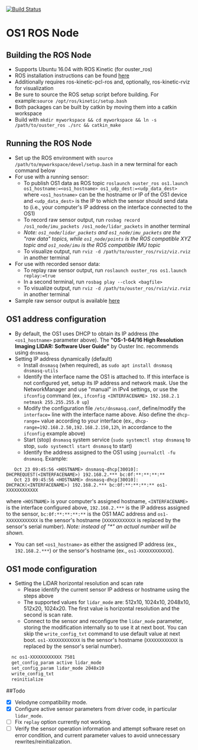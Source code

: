 [![Build Status](https://travis-ci.org/CPFL/ouster.svg?branch=autoware_branch)](https://travis-ci.org/CPFL/ouster)

# OS1 ROS Node

## Building the ROS Node
* Supports Ubuntu 16.04 with ROS Kinetic (for ouster_ros)
* ROS installation instructions can be found [here](http://wiki.ros.org/kinetic/Installation/Ubuntu)
* Additionally requires ros-kinetic-pcl-ros and, optionally, ros-kinetic-rviz for visualization
* Be sure to source the ROS setup script before building. For example:`source /opt/ros/kinetic/setup.bash`
* Both packages can be built by catkin by moving them into a catkin workspace
* Build with `mkdir myworkspace && cd myworkspace && ln -s /path/to/ouster_ros ./src && catkin_make`

## Running the ROS Node
* Set up the ROS environment with `source /path/to/myworkspace/devel/setup.bash` in a new terminal for each command below
* For use with a running sensor:
  - To publish OS1 data as ROS topic `roslaunch ouster_ros os1.launch os1_hostname:=<os1_hostname> os1_udp_dest:=<udp_data_dest>` where `<os1_hostname>` can be the hostname or IP of the OS1 device and `<udp_data_dest>` is the IP to which the sensor should send data to (i.e., your computer's IP address on the interface connected to the OS1)
  - To record raw sensor output, run `rosbag record /os1_node/imu_packets /os1_node/lidar_packets` in another terminal
  - *Note: `os1_node/lidar_packets` and `os1_node/imu_packets` are the "raw data" topics, while `os1_node/points` is the ROS compatible XYZ topic and `os1_node/imu` is the ROS compatible IMU topic*
  - To visualize output, run `rviz -d /path/to/ouster_ros/rviz/viz.rviz` in another terminal
* For use with recorded sensor data:
  - To replay raw sensor output, run `roslaunch ouster_ros os1.launch replay:=true`
  - In a second terminal, run `rosbag play --clock <bagfile>`
  - To visualize output, run `rviz -d /path/to/ouster_ros/rviz/viz.rviz` in another terminal
* Sample raw sensor output is available [here](https://data.ouster.io/sample-data-2018-08-29)

## OS1 address configuration
* By default, the OS1 uses DHCP to obtain its IP address (the `<os1_hostname>` parameter above). The **"OS-1-64/16 High Resolution Imaging LIDAR: Software User Guide"** by  Ouster Inc. recommends using `dnsmasq`. 
* Setting IP address dynamically (default)
  - Install `dnsmasq` (when required), as `sudo apt install dnsmasq dnsmasq-utils`
  - Identify the interface name the OS1 is attached to. If this interface is not configured yet, setup its IP address and network mask. Use the NetworkManager and use "manual" in IPv4 settings, or use the `ifconfig` command (ex., `ifconfig <INTERFACENAME> 192.168.2.1 netmask 255.255.255.0 up`)
  - Modify the configuration file `/etc/dnsmasq.conf`, define/modify the `interface=` line with the interface name above. Also define the `dhcp-range=` value according to your interface (ex., `dhcp-range=192.168.2.50,192.168.2.150,12h`, in accordance to the `ifconfig` example above)
  - Start (stop) `dnsmasq` system service (`sudo systemctl stop dnsmasq` to stop, `sudo systemctl start dnsmasq` to start)
  - Identify the address assigned to the OS1 using `journalctl -fu dnsmasq`. Example:
```
   Oct 23 09:45:56 <HOSTNAME> dnsmasq-dhcp[30010]: DHCPREQUEST(<INTERFACENAME>) 192.168.2.*** bc:0f:**:**:**:**
   Oct 23 09:45:56 <HOSTNAME> dnsmasq-dhcp[30010]: DHCPACK(<INTERFACENAME>) 192.168.2.*** bc:0f:**:**:**:** os1-XXXXXXXXXXXX
```
where `<HOSTNAME>` is your computer's assigned hostname, `<INTERFACENAME>` is the interface configured above, `192.168.2.***` is the IP address assigned to the sensor, `bc:0f:**:**:**:**` is the OS1 MAC address and `os1-XXXXXXXXXXXX` is the sensor's hostname (`XXXXXXXXXXXX` is replaced by the sensor's serial number). *Note: instead of "\*" an actual number will be shown.*

  - You can set `<os1_hostname>` as either the assigned IP address (ex., `192.168.2.***`) or the sensor's hostname (ex., `os1-XXXXXXXXXXXX`).

## OS1 mode configuration
* Setting the LiDAR horizontal resolution and scan rate
  - Please identify the current sensor IP address or hostname using the steps above
  - The supported values for `lidar_mode` are: 512x10, 1024x10, 2048x10, 512x20, 1024x20. The first value is horizontal resolution and the second is scan rate.
  - Connect to the sensor and reconfigure the `lidar_mode` parameter, storing the modification internally so to use it at next boot. You can skip the `write_config_txt` command to use default value at next boot. `os1-XXXXXXXXXXXX` is the sensor's hostname (`XXXXXXXXXXXX` is replaced by the sensor's serial number).
```bash
  nc os1-XXXXXXXXXXXX 7501
  get_config_param active lidar_mode
  set_config_param lidar_mode 2048x10
  write_config_txt
  reinitialize
```

##Todo
- [x] Velodyne compatibility mode.
- [x] Configure active sensor parameters from driver code, in particular `lidar_mode`.
- [ ] Fix `replay` option currently not working.
- [ ] Verify the sensor operation information and attempt software reset on error condition, and current parameter values to avoid unnecessary rewrites/reinitialization.
